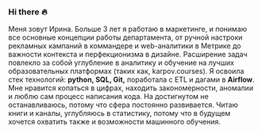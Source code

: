 ### Hi there <span> 🔥 </span>

Меня зовут Ирина. Больше 3 лет я работаю в маркетинге, и понимаю все основные концепции работы департамента, от ручной настроки рекламных кампаний в коммандере и web-аналитики в Метрике до важности контекста и перфекционизма в дизайне. Расширение задач повлекло за собой углубление в аналитику и обучение на лучших образовательных платформах (таких как, karpov.courses). Я освоила стек технологий: <b>python, SQL, Git,</b> поработала с ETL и дагами в <b>Airflow</b>. Мне нравится копаться в цифрах, находить закономерности, аномалии и люблю сам процесс написания кода. На достигнутом не останавливаюсь, потому что сфера постоянно развивается. Читаю книги и каналы, углубляюсь в статистику, потому что в будущем хочется охватить также и возможности машинного обучения.
